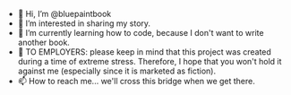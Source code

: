 - 👋 Hi, I’m @bluepaintbook
- 👀 I’m interested in sharing my story.
- 🌱 I’m currently learning how to code, because I don't want to write another book. 
- 💞️ TO EMPLOYERS: please keep in mind that this project was created during a time of extreme stress.
Therefore, I hope that you won't hold it against me (especially since it is marketed as fiction).
- 📫 How to reach me... we'll cross this bridge when we get there. 

<!---
bluepaintbook/bluepaintbook is a ✨ special ✨ repository because its `README.md` (this file) appears on your GitHub profile.
You can click the Preview link to take a look at your changes.
--->
